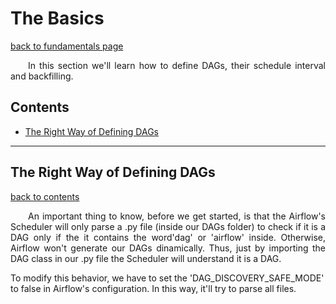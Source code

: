 # The Basics

[back to fundamentals page](https://github.com/KattsonBastos/astro-airflow-certification/tree/main/fundamentals)

<p align="justify">
&ensp;&ensp;&ensp;&ensp;In this section we'll learn how to define DAGs, their schedule interval and backfilling.
</p>

<p id="contents"></p>

## Contents
- <a href="#way">The Right Way of Defining DAGs</a>

---
<p id="way"></p>
  
## The Right Way of Defining DAGs

[back to contents](#contents)

<p align="justify">
&ensp;&ensp;&ensp;&ensp;An important thing to know, before we get started, is that the Airflow's Scheduler will only parse a .py file (inside our DAGs folder) to check if it is a DAG only if the it contains the word'dag' or 'airflow' inside. Otherwise, Airflow won't generate our DAGs dinamically. Thus, just by importing the DAG class in our .py file the Scheduler will understand it is a DAG.
<br>

To modify this behavior, we have to set the 'DAG_DISCOVERY_SAFE_MODE' to false in Airflow's configuration. In this way, it'll try to parse all files.
</p>